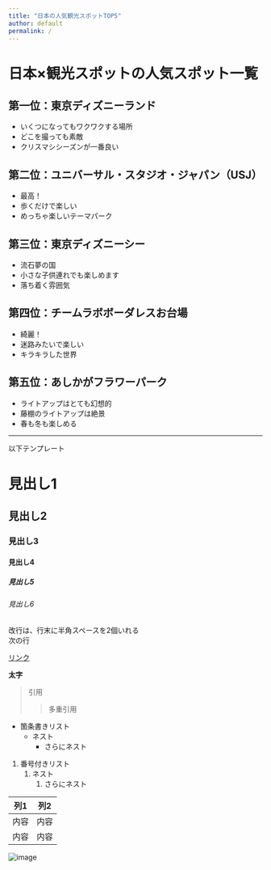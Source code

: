 ```yaml
---
title: "日本の人気観光スポットTOP5"
author: default
permalink: /
---
```

# 日本×観光スポットの人気スポット一覧  

## 第一位：東京ディズニーランド

  - いくつになってもワクワクする場所  
  - どこを撮っても素敵
  - クリスマシシーズンが一番良い
## 第二位：ユニバーサル・スタジオ・ジャパン（USJ）

  - 最高！  
  - 歩くだけで楽しい
  - めっちゃ楽しいテーマパーク
## 第三位：東京ディズニーシー

  - 流石夢の国  
  - 小さな子供連れでも楽しめます
  - 落ち着く雰囲気
## 第四位：チームラボボーダレスお台場

  - 綺麗！ 
  - 迷路みたいで楽しい
  - キラキラした世界
## 第五位：あしかがフラワーパーク

  - ライトアップはとても幻想的 
  - 藤棚のライトアップは絶景
  - 春も冬も楽しめる


---

以下テンプレート

# 見出し1
## 見出し2
### 見出し3
#### 見出し4
##### 見出し5
###### 見出し6

改行は、行末に半角スペースを2個いれる  
次の行

[リンク](https://www.google.co.jp/)

**太字**

> 引用
>> 多重引用


- 箇条書きリスト
  - ネスト
    - さらにネスト


1. 番号付きリスト
   1. ネスト
      1. さらにネスト

  
| 列1  | 列2  |
|-----|-----|
| 内容  | 内容  |
| 内容  | 内容  |

![image](/220422_GitHubPages/assets/images/logo-150.png)
